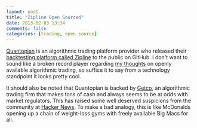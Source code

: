 ```yaml
---
layout: post
title: "Zipline Open Sourced"
date: 2013-02-03 13:34
comments: false
categories: [trading, open source]
---
```


[Quantopian](https://www.quantopian.com/) is an algorithmic trading platform provider who released their [backtesting platform called Zipline](https://github.com/quantopian/zipline) to the public on GitHub.  I don't want to sound like a broken record player regarding [my thoughts](http://kwangbkim.com/blog/2012/09/21/quant-trading-for-the-public/) on openly available algorithmic trading, so suffice it to say from a technology standpoint it looks pretty cool.

It should also be noted that Quantopian is backed by [Getco](http://www.getcollc.com/), an algorithmic trading firm that makes tons of cash and always seems to be at odds with market regulators.  This has raised some well deserved suspicions from the community at [Hacker News](http://news.ycombinator.com/item?id=5107045).  To make a bad analogy, this is like McDonalds opening up a chain of weight-loss gyms with freely available Big Macs for all.